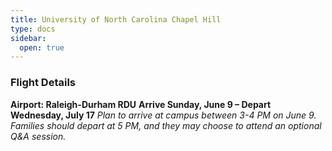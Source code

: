 ```yaml
---
title: University of North Carolina Chapel Hill
type: docs
sidebar:
  open: true
---
```


### Flight Details
**Airport: Raleigh-Durham RDU**
**Arrive Sunday, June 9 – Depart Wednesday, July 17**
*Plan to arrive at campus between 3-4 PM on June 9. Families should depart at 5 PM, and they may choose to attend an optional Q&A session.*

